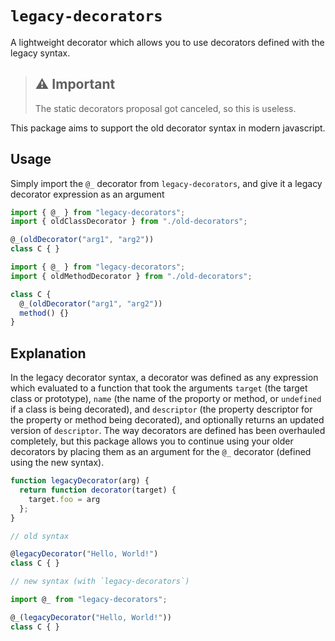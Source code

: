 # `legacy-decorators`

A lightweight decorator which allows you to use decorators defined with the legacy syntax.

> ## :warning: Important
>
> The static decorators proposal got canceled, so this is useless.

This package aims to support the old decorator syntax in modern javascript.

## Usage

Simply import the `@_` decorator from `legacy-decorators`, and give it a legacy decorator expression as an argument

```js
import { @_ } from "legacy-decorators";
import { oldClassDecorator } from "./old-decorators";

@_(oldDecorator("arg1", "arg2"))
class C { }

```

```js
import { @_ } from "legacy-decorators";
import { oldMethodDecorator } from "./old-decorators";

class C {
  @_(oldDecorator("arg1", "arg2"))
  method() {}
}

```

## Explanation

In the legacy decorator syntax, a decorator was defined as any expression which evaluated to a function that took the arguments `target` (the target class or prototype), `name` (the name of the proporty or method, or `undefined` if a class is being decorated), and `descriptor` (the property descriptor for the property or method being decorated), and optionally returns an updated version of `descriptor`. The way decorators are defined has been overhauled completely, but this package allows you to continue using your older decorators by placing them as an argument for the `@_` decorator (defined using the new syntax).


```js
function legacyDecorator(arg) {
  return function decorator(target) {
    target.foo = arg
  };
}

// old syntax

@legacyDecorator("Hello, World!")
class C { }

// new syntax (with `legacy-decorators`)

import @_ from "legacy-decorators";

@_(legacyDecorator("Hello, World!"))
class C { }

```
